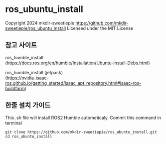 # ros_ubuntu_install

Copyright 2024 mkdir-sweetiepie
https://github.com/mkdir-sweetiepie/ros_ubuntu_install
Licensed under the MIT License

## 참고 사이트
ros_humble_install <br>
(https://docs.ros.org/en/humble/Installation/Ubuntu-Install-Debs.html)

ros_humble_install (jetpack) <br>
(https://nvidia-isaac-ros.github.io/getting_started/isaac_apt_repository.html#isaac-ros-buildfarm)

## 한줄 설치 가이드
This .sh file will install ROS2 Humble autometicaly.
Commit this command in terminal

```shell
git clone https://github.com/mkdir-sweetiepie/ros_ubuntu_install.git
cd ros_ubuntu_install
```
